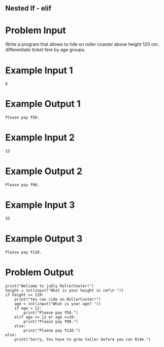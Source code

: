 
## Nested If - elif
# Problem Input

Write a program that allows to ride on roller coaster above height 120 cm. differentiate ticket fare by age groups.

# Example Input 1

```
6
```

# Example Output 1

```
Please pay ₹50.
```

# Example Input 2

```
15
```

# Example Output 2

```
Please pay ₹90.
```
# Example Input 3

```
35
```

# Example Output 3

```
Please pay ₹120.
```

# Problem Output
```
print("Welcome to jubly RollerCoster!")
height = int(input("What is your height in cm?\n "))
if height >= 120:
    print("You can ride on RollerCoster!")
    age = int(input("What is your age? "))
    if age < 12:
        print("Please pay ₹50.")
    elif age <= 12 or age >=18:
        print("Please pay ₹90.")    
    else:
        print("Please pay ₹120.")    
else:
    print("Sorry, You have to grow taller before you can Ride.")
```